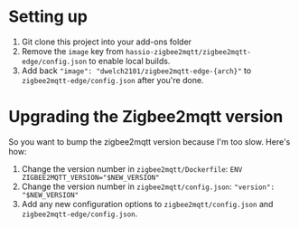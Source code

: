 # Setting up
1. Git clone this project into your add-ons folder
2. Remove the `image` key from `hassio-zigbee2mqtt/zigbee2mqtt-edge/config.json` to enable local builds.
3. Add back `"image": "dwelch2101/zigbee2mqtt-edge-{arch}"` to `zigbee2mqtt-edge/config.json` after you're done.

# Upgrading the Zigbee2mqtt version
So you want to bump the zigbee2mqtt version because I'm too slow. Here's how:
1. Change the version number in `zigbee2mqtt/Dockerfile`: `ENV ZIGBEE2MQTT_VERSION="$NEW_VERSION"`
2. Change the version number in `zigbee2mqtt/config.json`: `"version": "$NEW_VERSION"`
3. Add any new configuration options to `zigbee2mqtt/config.json` and `zigbee2mqtt-edge/config.json`.
